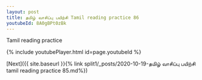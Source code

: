 ```yaml
---
layout: post
title: தமிழ் வாசிப்பு பயிற்சி Tamil reading practice 86
youtubeId: 8A0gBPt0zBk
---
```

 
 
Tamil reading practice
 
 
 
 
 


{% include youtubePlayer.html id=page.youtubeId %}
 
[Next]({{ site.baseurl }}{% link  split1/_posts/2020-10-19-தமிழ் வாசிப்பு பயிற்சி tamil reading practice 85.md%})
 
